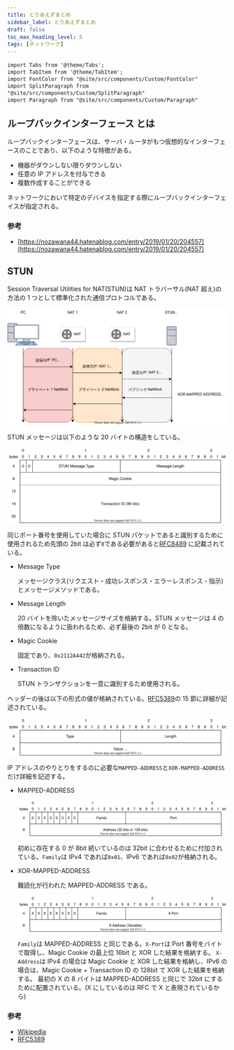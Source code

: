 ```yaml
---
title: とりあえずまとめ
sidebar_label: とりあえずまとめ
draft: false
toc_max_heading_level: 5
tags: [ネットワーク]
---
```


```mdx-code-block
import Tabs from '@theme/Tabs';
import TabItem from '@theme/TabItem';
import FontColor from "@site/src/components/Custom/FontColor"
import SplitParagraph from "@site/src/components/Custom/SplitParagraph"
import Paragraph from "@site/src/components/Custom/Paragraph"

```

## ループバックインターフェース とは

ループバックインターフェースは、サーバ・ルータがもつ仮想的なインターフェースのことであり、以下のような特徴がある。

- 機器がダウンしない限りダウンしない
- 任意の IP アドレスを付与できる
- 複数作成することができる

ネットワークにおいて特定のデバイスを指定する際にループバックインターフェイスが指定される。

### 参考

- [https://nozawana44.hatenablog.com/entry/2019/01/20/204557](https://nozawana44.hatenablog.com/entry/2019/01/20/204557)

## STUN

Session Traversal Utilities for NAT(STUN)は NAT トラバーサル(NAT 超え)の方法の 1 つとして標準化された通信プロトコルである。

![STUN 流れ](/img/svg/Network/other/stun/stun-2.drawio.svg "STUN 流れ")

STUN メッセージは以下のような 20 バイトの構造をしている。

![STUNメッセージ](/img/svg/Network/other/stun/stun-1.drawio.svg "STUNメッセージ")

同じポート番号を使用していた場合に STUN パケットであると識別するために使用されるため先頭の 2bit は必ず`0`である必要があると[RFC8489](https://datatracker.ietf.org/doc/html/rfc8489)
に記載されている。

- Message Type

  メッセージクラス(リクエスト・成功レスポンス・エラーレスポンス・指示)とメッセージメソッドである。

- Message Length

  20 バイトを除いたメッセージサイズを格納する。STUN メッセージは 4 の倍数になるように扱われるため、必ず最後の 2bit が 0 となる。

- Magic Cookie

  固定であり、`0x2112A442`が格納される。

- Transaction ID

  STUN トランザクションを一意に識別するため使用される。

ヘッダーの後は以下の形式の値が格納されている。[RFC5389][rfc5389]の 15 節に詳細が記述されている。

![STUNメッセージ 属性](/img/svg/Network/other/stun/stun-3.drawio.svg "STUNメッセージ 属性")

IP アドレスのやりとりをするのに必要な`MAPPED-ADDRESS`と`XOR-MAPPED-ADDRESS`だけ詳細を記述する。

- MAPPED-ADDRESS

  ![MAPPED-ADDRESS](/img/svg/Network/other/stun/stun-4.drawio.svg "MAPPED-ADDRESS")

  初めに存在する 0 が 8bit 続いているのは 32bit に合わせるために付加されている。`Family`は IPv4 であれば`0x01`、IPv6 であれば`0x02`が格納される。

- XOR-MAPPED-ADDRESS

  難読化が行われた MAPPED-ADDRESS である。

  ![XOR-MAPPED-ADDRESS](/img/svg/Network/other/stun/stun-5.drawio.svg "XOR-MAPPED-ADDRESS")

  `Family`は MAPPED-ADDRESS と同じである。`X-Port`は Port 番号をバイトで取得し、Magic Cookie の最上位 16bit と XOR した結果を格納する。
  `X-Address`は IPv4 の場合は Magic Cookie と XOR した結果を格納し、IPv6 の場合は、Magic Cookie + Transaction ID の 128bit で XOR した結果を格納する。
  最初の X の 8 バイトは MAPPED-ADDRESS と同じで 32bit にするために配置されている。(X にしているのは RFC で X と表現されているから)

### 参考

- [Wikipedia](https://ja.wikipedia.org/wiki/STUN)
- [RFC5389][rfc5389]

[rfc5389]: https://www.rfc-editor.org/rfc/rfc5389.html
